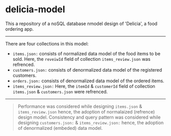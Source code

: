 # delicia-model

This a repository of a noSQL database nmodel design of 'Delicia', a food ordering app.

<hr>
There are four collections in this model:

- `items.json:` consists of normalized data model of the food items to be sold. Here, the `reveiwId` field of collection `items_review.json` was refrenced.
- `customers.json:` consists of denormalized data model of the registered customers.
- `orders.json:` consists of denormalized data model of the ordered items.
- `items_review.json:` Here, the `itemId` & `customerId` field of collection `items.json` & `customers.json` were refrenced.
<hr>

> Performance was considered while designing `items.json` & `items_review.json` hence, the adoption of normalaized (refrence) design model.
> Consistency and query pattern was considered while designing `customers.json:` & `items_review.json:` hence, the adoption of denormalized (embeded) data model.
